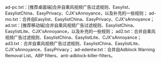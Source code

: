 ad-pc.txt：[推荐桌面端]合并自乘风视频广告过滤规则、Easylist、EasylistChina、EasyPrivacy、CJX'sAnnoyance，以及补充的一些规则；
ad-mo.txt：合并自Easylist、EasylistChina、EasyPrivacy、CJX'sAnnoyance；
ad.txt：[推荐移动端]合并自乘风视频广告过滤规则、EasylistChina、EasylistLite、CJX'sAnnoyance，以及补充的一些规则；
ad2.txt：合并自乘风视频广告过滤规则、EasylistChina、EasylistLite、CJX'sAnnoyance；
ad3.txt：合并自乘风视频广告过滤规则、EasylistChina、EasylistLite、CJX'sAnnoyance、EasyPrivacy；
ad-edentw.txt：合并自Adblock Warning Removal List、ABP filters、anti-adblock-killer-filters。
